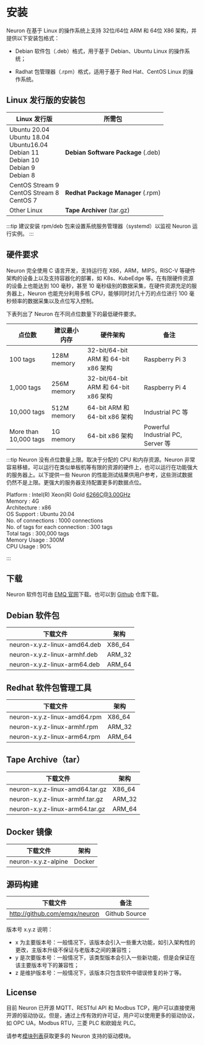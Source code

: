 # 安装

Neuron 在基于 Linux 的操作系统上支持 32位/64位 ARM 和 64位 X86 架构，并提供以下安装包格式：

* Debian 软件包（.deb）格式，用于基于 Debian、Ubuntu Linux 的操作系统；

* Radhat 包管理器（.rpm）格式，适用于基于 Red Hat、CentOS Linux 的操作系统。

## Linux 发行版的安装包

| Linux 发行版                                    | 所需包        |
| ------------------------------------------------------------ | ------------------ |
| Ubuntu 20.04<br> Ubuntu 18.04<br> Ubuntu16.04<br> Debian 11<br> Debian 10<br> Debian 9<br> Debian 8               | **Debian Software Package** (.deb)         |
| CentOS Stream 9<br> CentOS Stream 8<br> CentOS 7    | **Redhat Package Manager** (.rpm)         |
| Other Linux | **Tape Archiver** (tar.gz) |

:::tip
建议安装 rpm/deb 包来设置系统服务管理器（systemd）以监视 Neuron 运行实例。
:::

## 硬件要求

Neuron 完全使用 C 语言开发，支持运行在 X86，ARM，MIPS，RISC-V 等硬件架构的设备上以及支持容器化的部署，如 K8s、KubeEdge 等。在有限硬件资源的设备上也能达到 100 毫秒，甚至 10 毫秒级别的数据采集，在硬件资源充足的服务器上，Neuron 也能充分利用多核 CPU，能够同时对几十万的点位进行 100 毫秒频率的数据采集以及点位写入控制。

下表列出了 Neuron 在不同点位数量下的最低硬件要求。

| 点位数                 | 建议最小内存   | 硬件架构                              | 备注          |
| -------------------- | ----------- | ---------------------------------- | ----------------------------------- |
| 100 tags               | 128M memory | 32-bit/64-bit ARM 和 64-bit x86 架构 | Raspberry Pi 3 |
| 1,000 tags             | 256M memory | 32-bit/64-bit ARM 和 64-bit x86 架构  | Raspberry Pi 4 |
| 10,000 tags            | 512M memory | 64-bit ARM 和 64-bit x86 架构         | Industrial PC 等 |
| More than 10,000 tags  | 1G memory   | 64-bit x86 架构                       | Powerful Industrial PC, Server 等 |

:::tip
Neuron 没有点位数量上限。取决于分配的 CPU 和内存资源。Neuron 非常容易移植，可以运行在类似单板机等有限的资源的硬件上，也可以运行在功能强大的服务器上。以下提供一些 Neuron 的性能测试结果供用户参考，这些测试数据仍然不是上限。更强大的服务器支持配置更多的数据点位。

Platform                         : Intel(R) Xeon(R) Gold 6266C@3.00GHz<br>
Memory                           : 4G<br>
Architecture                     : x86<br>
OS Support                       : Ubuntu 20.04<br>
No. of connections               : 1000 connections<br>
No. of tags for each connection  : 300 tags<br>
Total tags                       : 300,000 tags<br>
Memory Usage                     : 300M<br>
CPU Usage                        : 90%<br>

:::

## 下载

Neuron 软件包可由 [EMQ 官网](https://www.emqx.com/zh/downloads-and-install/neuron)下载。也可以到 [Github](https://github.com/emqx/neuron/releases) 仓库下载。

## Debian 软件包

| 下载文件                     | 架构   |
| ---------------------------- | ------ |
| neuron-x.y.z-linux-amd64.deb | X86_64 |
| neuron-x.y.z-linux-armhf.deb | ARM_32 |
| neuron-x.y.z-linux-arm64.deb | ARM_64 |


## Redhat 软件包管理工具

| 下载文件                     | 架构   |
| ---------------------------- | ------ |
| neuron-x.y.z-linux-amd64.rpm | X86_64 |
| neuron-x.y.z-linux-armhf.rpm | ARM_32 |
| neuron-x.y.z-linux-arm64.rpm | ARM_64 |


## Tape Archive（tar）

| 下载文件                        | 架构   |
| ------------------------------- | ------ |
| neuron-x.y.z-linux-amd64.tar.gz | X86_64 |
| neuron-x.y.z-linux-armhf.tar.gz | ARM_32 |
| neuron-x.y.z-linux-arm64.tar.gz | ARM_64 |


## Docker 镜像

| 下载文件            | 架构   |
| ------------------- | ------ |
| neuron-x.y.z-alpine | Docker |


## 源码构建

| 下载文件                      | 备注          |
| ----------------------------- | ------------- |
| http://github.com/emqx/neuron | Github Source |

版本号 x.y.z 说明：

* x 为主要版本号：一般情况下，该版本会引入一些重大功能，如引入架构性的更改，主版本升级不保证与老版本之间的兼容性；
* y 是次要版本号：一般情况下，该类型版本会引入一些新功能，但是会保证在该主要版本号下的兼容性；
* z 是维护版本号：一般情况下，该版本只包含软件中错误修复的补丁等。


## License

目前 Neuron 已开源 MQTT、RESTful API 和 Modbus TCP，用户可以直接使用开源的驱动协议。但是，通过上传有效的许可证，用户可以使用更多的驱动协议，如 OPC UA，Modbus RTU，三菱 PLC 和欧姆龙 PLC。


请参考[模块列表](../introduction/plugin-list/plugin-list.md)获取更多的 Neuron 支持的驱动模块。

